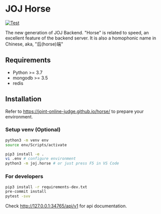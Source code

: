 # JOJ Horse

[![Test](https://github.com/joint-online-judge/horse/actions/workflows/test.yml/badge.svg)](https://github.com/joint-online-judge/horse/actions/workflows/test.yml)

The new generation of JOJ Backend. "Horse" is related to speed, an excellent feature of the backend server. It is also a homophonic name in Chinese, aka, "后(horse)端"

## Requirements

+ Python >= 3.7
+ mongodb >= 3.5
+ redis

## Installation

Refer to <https://joint-online-judge.github.io/horse/> to prepare your environment.

### Setup venv (Optional)

```bash
python3 -m venv env
source env/Scripts/activate
```

```bash
pip3 install -e .
vi .env # configure environment
python3 -m joj.horse # or just press F5 in VS Code
```

### For developers

```bash
pip3 install -r requirements-dev.txt
pre-commit install
pytest -svv
```

Check <http://127.0.0.1:34765/api/v1> for api documentation.
